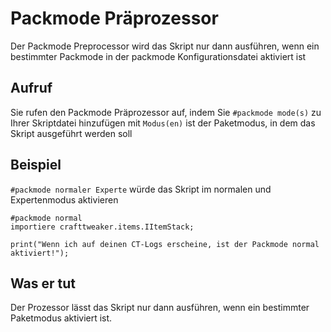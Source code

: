 # Packmode Präprozessor

Der Packmode Preprocessor wird das Skript nur dann ausführen, wenn ein bestimmter Packmode in der packmode Konfigurationsdatei aktiviert ist

## Aufruf

Sie rufen den Packmode Präprozessor auf, indem Sie `#packmode mode(s)` zu Ihrer Skriptdatei hinzufügen mit `Modus(en)` ist der Paketmodus, in dem das Skript ausgeführt werden soll

## Beispiel

`#packmode normaler Experte` würde das Skript im normalen und Expertenmodus aktivieren

```zenscript
#packmode normal
importiere crafttweaker.items.IItemStack;

print("Wenn ich auf deinen CT-Logs erscheine, ist der Packmode normal aktiviert!");
```

## Was er tut

Der Prozessor lässt das Skript nur dann ausführen, wenn ein bestimmter Paketmodus aktiviert ist.